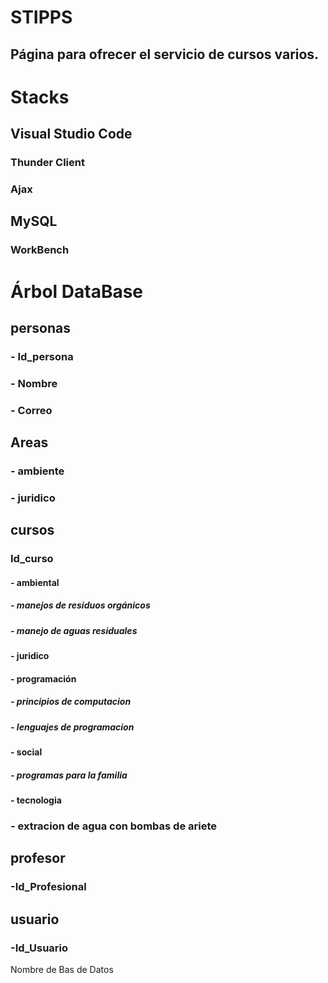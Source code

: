 # STIPPS
## Página para ofrecer el servicio de cursos varios.

# Stacks
## Visual Studio Code
### Thunder Client
### Ajax
## MySQL
### WorkBench

# Árbol DataBase
## personas
### - Id_persona
### - Nombre
### - Correo

## Areas
### - ambiente
### - juridico
## cursos
### Id_curso
#### - ambiental
##### - manejos de residuos orgánicos
##### - manejo de aguas residuales
#### - juridico
#### - programación
##### - principios de computacion
##### - lenguajes de programacion
#### - social
##### - programas para la familia
#### - tecnologia
### - extracion de agua con bombas de ariete

## profesor
### -Id_Profesional

## usuario
### -Id_Usuario

Nombre de Bas de Datos